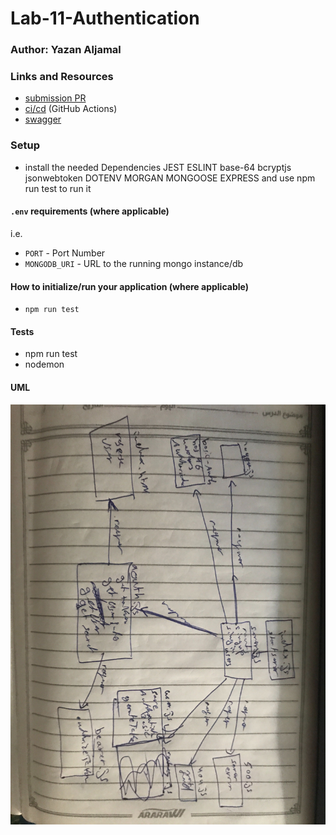# Lab-11-Authentication

### Author: Yazan Aljamal

### Links and Resources
- [submission PR](https://github.com/yaljamal-401-advanced-javascript/auth-v2/pull/5)
- [ci/cd]() (GitHub Actions)
- [swagger](https://inspector.swagger.io/builder)

### Setup
- install the needed Dependencies JEST ESLINT base-64 bcryptjs jsonwebtoken DOTENV MORGAN MONGOOSE EXPRESS  and use npm run test to run it 

#### `.env` requirements (where applicable)
i.e.
- `PORT` - Port Number
- `MONGODB_URI` - URL to the running mongo instance/db

#### How to initialize/run your application (where applicable)
- `npm run test`

#### Tests
- npm run test
- nodemon  

#### UML

![UML Diagram](/UML/lab13.jpg)
